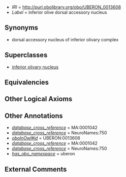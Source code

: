  * *IRI* = http://purl.obolibrary.org/obo/UBERON_0013608
 * *Label* = inferior olive dorsal accessory nucleus

## Synonyms

 * dorsal accessory nucleus of inferior olivary complex

## Superclasses

 * [inferior olivary nucleus](../../UBERON/44/UBERON_0007244.md)

## Equivalencies


## Other Logical Axioms


## Other Annotations

 * *[database_cross_reference](../../ef/oboInOwl#hasDbXref.md)* = MA:0001042
 * *[database_cross_reference](../../ef/oboInOwl#hasDbXref.md)* = NeuroNames:750
 * *[oboInOwl#id](../../id/oboInOwl#id.md)* = UBERON:0013608
 * *[database_cross_reference](../../ef/oboInOwl#hasDbXref.md)* = MA:0001042
 * *[database_cross_reference](../../ef/oboInOwl#hasDbXref.md)* = NeuroNames:750
 * *[has_obo_namespace](../../ce/oboInOwl#hasOBONamespace.md)* = uberon

## External Comments

